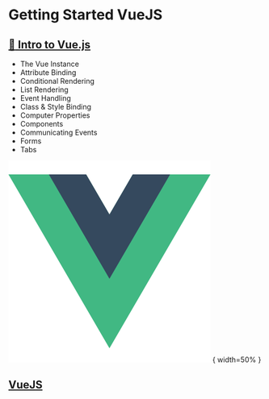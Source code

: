 # Getting Started VueJS


## [:open_file_folder: Intro to Vue.js ](https://github.com/khairul-abdi/khairul-abdi-Getting_Started_VueJS/tree/master/Intro%20to%20Vue.js)
* The Vue Instance
* Attribute Binding
* Conditional Rendering
* List Rendering
* Event Handling
* Class & Style Binding
* Computer Properties
* Components
* Communicating Events
* Forms 
* Tabs



![alt text](https://github.com/khairul-abdi/Getting_Started_VueJS/blob/master/Intro%20to%20Vue.js/2.%20Attribute%20Binding/assets/logo.png "VueJS") { width=50% }

## [VueJS](https://www.vuemastery.com/courses/intro-to-vue-js/vue-instance/) 